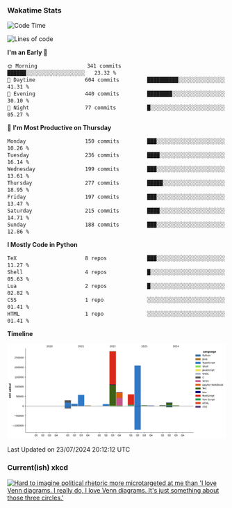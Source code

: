 ### Wakatime Stats
<!--START_SECTION:waka-->
![Code Time](http://img.shields.io/badge/Code%20Time-2%2C771%20hrs%2050%20mins-blue)

![Lines of code](https://img.shields.io/badge/From%20Hello%20World%20I%27ve%20Written-759.8%20thousand%20lines%20of%20code-blue)

**I'm an Early 🐤** 

```text
🌞 Morning                341 commits         ██████░░░░░░░░░░░░░░░░░░░   23.32 % 
🌆 Daytime                604 commits         ██████████░░░░░░░░░░░░░░░   41.31 % 
🌃 Evening                440 commits         ████████░░░░░░░░░░░░░░░░░   30.10 % 
🌙 Night                  77 commits          █░░░░░░░░░░░░░░░░░░░░░░░░   05.27 % 
```
📅 **I'm Most Productive on Thursday** 

```text
Monday                   150 commits         ███░░░░░░░░░░░░░░░░░░░░░░   10.26 % 
Tuesday                  236 commits         ████░░░░░░░░░░░░░░░░░░░░░   16.14 % 
Wednesday                199 commits         ███░░░░░░░░░░░░░░░░░░░░░░   13.61 % 
Thursday                 277 commits         █████░░░░░░░░░░░░░░░░░░░░   18.95 % 
Friday                   197 commits         ███░░░░░░░░░░░░░░░░░░░░░░   13.47 % 
Saturday                 215 commits         ████░░░░░░░░░░░░░░░░░░░░░   14.71 % 
Sunday                   188 commits         ███░░░░░░░░░░░░░░░░░░░░░░   12.86 % 
```


**I Mostly Code in Python** 

```text
TeX                      8 repos             ███░░░░░░░░░░░░░░░░░░░░░░   11.27 % 
Shell                    4 repos             █░░░░░░░░░░░░░░░░░░░░░░░░   05.63 % 
Lua                      2 repos             █░░░░░░░░░░░░░░░░░░░░░░░░   02.82 % 
CSS                      1 repo              ░░░░░░░░░░░░░░░░░░░░░░░░░   01.41 % 
HTML                     1 repo              ░░░░░░░░░░░░░░░░░░░░░░░░░   01.41 % 
```



**Timeline**

![Lines of Code chart](https://raw.githubusercontent.com/joshuajeschek/joshuajeschek/main/assets/bar_graph.png)


 Last Updated on 23/07/2024 20:12:12 UTC
<!--END_SECTION:waka-->

### Current(ish) xkcd
<a id="xkcd-a" title="Hard to imagine political rhetoric more microtargeted at me than 'I love Venn diagrams. I really do, I love Venn diagrams. It's just something about those three circles.'" href="https://www.xkcd.com" target="_blank">
        <img align="center" id="xkcd-img" src="https://imgs.xkcd.com/comics/president_venn_diagram.png" alt="Hard to imagine political rhetoric more microtargeted at me than 'I love Venn diagrams. I really do, I love Venn diagrams. It's just something about those three circles.'" height=300 />
</a>
